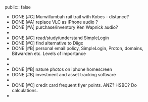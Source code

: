 public:: false

- DONE [#C] Murwillumbah rail trail with Kobes - distance?
- DONE [#A] replace VLC as iPhone audio ?
- DONE [#A] purchase/inventory Ken Wapnick audio?
-
- DONE [#C] read/study/understand SimpleLogin
- DONE [#C] find alternative to Diigo
- DONE [#B] personal email policy, SimpleLogin, Proton, domains, Bitwarden etc. Levels of importance
-
-
- DONE [#B] nature photos on iphone homescreen
- DONE [#B] investment and asset tracking software
-
- DONE [#C] credit card frequent flyer points. ANZ? HSBC? Do calculations.
-